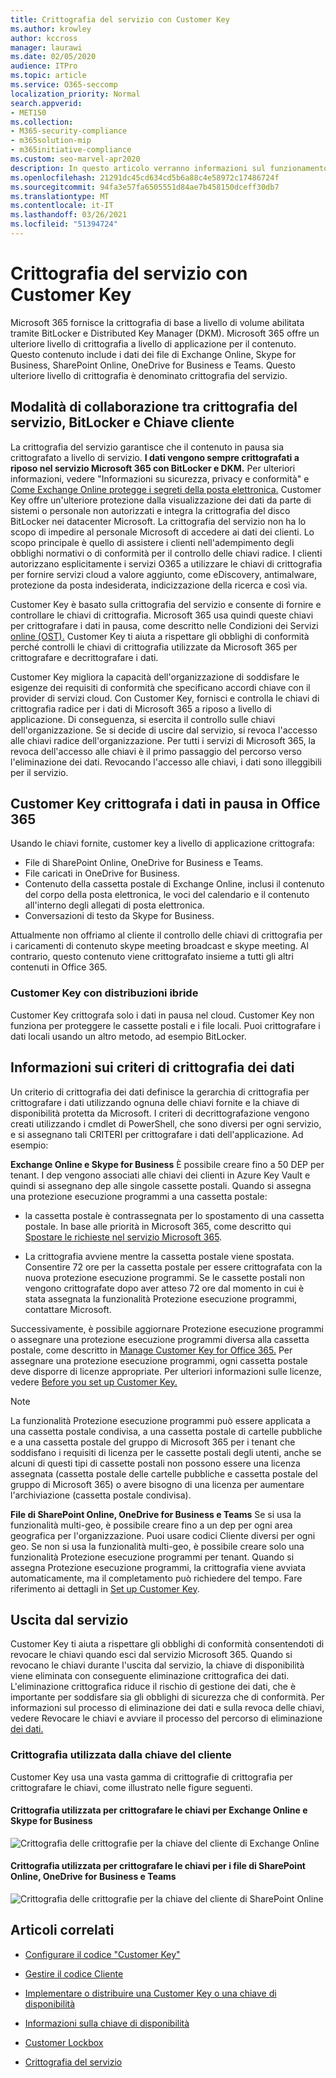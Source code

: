 ```yaml
---
title: Crittografia del servizio con Customer Key
ms.author: krowley
author: kccross
manager: laurawi
ms.date: 02/05/2020
audience: ITPro
ms.topic: article
ms.service: O365-seccomp
localization_priority: Normal
search.appverid:
- MET150
ms.collection:
- M365-security-compliance
- m365solution-mip
- m365initiative-compliance
ms.custom: seo-marvel-apr2020
description: In questo articolo verranno informazioni sul funzionamento della crittografia del servizio con la chiave del cliente in Microsoft 365.
ms.openlocfilehash: 21291dc45cd634cd5b6a88c4e58972c17486724f
ms.sourcegitcommit: 94fa3e57fa6505551d84ae7b458150dceff30db7
ms.translationtype: MT
ms.contentlocale: it-IT
ms.lasthandoff: 03/26/2021
ms.locfileid: "51394724"
---
```

# <a name="service-encryption-with-customer-key"></a>Crittografia del servizio con Customer Key

Microsoft 365 fornisce la crittografia di base a livello di volume abilitata tramite BitLocker e Distributed Key Manager (DKM). Microsoft 365 offre un ulteriore livello di crittografia a livello di applicazione per il contenuto. Questo contenuto include i dati dei file di Exchange Online, Skype for Business, SharePoint Online, OneDrive for Business e Teams. Questo ulteriore livello di crittografia è denominato crittografia del servizio.

## <a name="how-service-encryption-bitlocker-and-customer-key-work-together"></a>Modalità di collaborazione tra crittografia del servizio, BitLocker e Chiave cliente

La crittografia del servizio garantisce che il contenuto in pausa sia crittografato a livello di servizio. **I dati vengono sempre crittografati a riposo nel servizio Microsoft 365 con BitLocker e DKM.** Per ulteriori informazioni, vedere "Informazioni su sicurezza, privacy e conformità" e [Come Exchange Online protegge i segreti della posta elettronica.](exchange-online-secures-email-secrets.md) Customer Key offre un'ulteriore protezione dalla visualizzazione dei dati da parte di sistemi o personale non autorizzati e integra la crittografia del disco BitLocker nei datacenter Microsoft. La crittografia del servizio non ha lo scopo di impedire al personale Microsoft di accedere ai dati dei clienti. Lo scopo principale è quello di assistere i clienti nell'adempimento degli obblighi normativi o di conformità per il controllo delle chiavi radice. I clienti autorizzano esplicitamente i servizi O365 a utilizzare le chiavi di crittografia per fornire servizi cloud a valore aggiunto, come eDiscovery, antimalware, protezione da posta indesiderata, indicizzazione della ricerca e così via.

Customer Key è basato sulla crittografia del servizio e consente di fornire e controllare le chiavi di crittografia. Microsoft 365 usa quindi queste chiavi per crittografare i dati in pausa, come descritto nelle Condizioni dei Servizi [online (OST).](https://www.microsoft.com/licensing/product-licensing/products.aspx) Customer Key ti aiuta a rispettare gli obblighi di conformità perché controlli le chiavi di crittografia utilizzate da Microsoft 365 per crittografare e decrittografare i dati.
  
Customer Key migliora la capacità dell'organizzazione di soddisfare le esigenze dei requisiti di conformità che specificano accordi chiave con il provider di servizi cloud. Con Customer Key, fornisci e controlla le chiavi di crittografia radice per i dati di Microsoft 365 a riposo a livello di applicazione. Di conseguenza, si esercita il controllo sulle chiavi dell'organizzazione. Se si decide di uscire dal servizio, si revoca l'accesso alle chiavi radice dell'organizzazione. Per tutti i servizi di Microsoft 365, la revoca dell'accesso alle chiavi è il primo passaggio del percorso verso l'eliminazione dei dati. Revocando l'accesso alle chiavi, i dati sono illeggibili per il servizio.

## <a name="customer-key-encrypts-data-at-rest-in-office-365"></a>Customer Key crittografa i dati in pausa in Office 365

Usando le chiavi fornite, customer key a livello di applicazione crittografa:

- File di SharePoint Online, OneDrive for Business e Teams.
- File caricati in OneDrive for Business.
- Contenuto della cassetta postale di Exchange Online, inclusi il contenuto del corpo della posta elettronica, le voci del calendario e il contenuto all'interno degli allegati di posta elettronica.
- Conversazioni di testo da Skype for Business.

Attualmente non offriamo al cliente il controllo delle chiavi di crittografia per i caricamenti di contenuto skype meeting broadcast e skype meeting. Al contrario, questo contenuto viene crittografato insieme a tutti gli altri contenuti in Office 365.

### <a name="customer-key-with-hybrid-deployments"></a>Customer Key con distribuzioni ibride

Customer Key crittografa solo i dati in pausa nel cloud. Customer Key non funziona per proteggere le cassette postali e i file locali. Puoi crittografare i dati locali usando un altro metodo, ad esempio BitLocker.

## <a name="about-the-data-encryption-policy-dep"></a>Informazioni sui criteri di crittografia dei dati

Un criterio di crittografia dei dati definisce la gerarchia di crittografia per crittografare i dati utilizzando ognuna delle chiavi fornite e la chiave di disponibilità protetta da Microsoft. I criteri di decrittografazione vengono creati utilizzando i cmdlet di PowerShell, che sono diversi per ogni servizio, e si assegnano tali CRITERI per crittografare i dati dell'applicazione. Ad esempio:

**Exchange Online e Skype for Business** È possibile creare fino a 50 DEP per tenant. I dep vengono associati alle chiavi dei clienti in Azure Key Vault e quindi si assegnano dep alle singole cassette postali. Quando si assegna una protezione esecuzione programmi a una cassetta postale:

- la cassetta postale è contrassegnata per lo spostamento di una cassetta postale. In base alle priorità in Microsoft 365, come descritto qui [Spostare le richieste nel servizio Microsoft 365](/exchange/mailbox-migration/office-365-migration-best-practices#move-requests-in-the-office-365-service).

- La crittografia avviene mentre la cassetta postale viene spostata. Consentire 72 ore per la cassetta postale per essere crittografata con la nuova protezione esecuzione programmi. Se le cassette postali non vengono crittografate dopo aver atteso 72 ore dal momento in cui è stata assegnata la funzionalità Protezione esecuzione programmi, contattare Microsoft.

Successivamente, è possibile aggiornare Protezione esecuzione programmi o assegnare una protezione esecuzione programmi diversa alla cassetta postale, come descritto in [Manage Customer Key for Office 365.](customer-key-manage.md) Per assegnare una protezione esecuzione programmi, ogni cassetta postale deve disporre di licenze appropriate. Per ulteriori informazioni sulle licenze, vedere [Before you set up Customer Key.](customer-key-set-up.md#before-you-set-up-customer-key)

> [!NOTE]
> La funzionalità Protezione esecuzione programmi può essere applicata a una cassetta postale condivisa, a una cassetta postale di cartelle pubbliche e a una cassetta postale del gruppo di Microsoft 365 per i tenant che soddisfano i requisiti di licenza per le cassette postali degli utenti, anche se alcuni di questi tipi di cassette postali non possono essere una licenza assegnata (cassetta postale delle cartelle pubbliche e cassetta postale del gruppo di Microsoft 365) o avere bisogno di una licenza per aumentare l'archiviazione (cassetta postale condivisa).

**File di SharePoint Online, OneDrive for Business e Teams** Se si usa la funzionalità multi-geo, è possibile creare fino a un dep per ogni area geografica per l'organizzazione. Puoi usare codici Cliente diversi per ogni geo. Se non si usa la funzionalità multi-geo, è possibile creare solo una funzionalità Protezione esecuzione programmi per tenant. Quando si assegna Protezione esecuzione programmi, la crittografia viene avviata automaticamente, ma il completamento può richiedere del tempo. Fare riferimento ai dettagli in [Set up Customer Key](customer-key-set-up.md).

## <a name="leaving-the-service"></a>Uscita dal servizio

Customer Key ti aiuta a rispettare gli obblighi di conformità consentendoti di revocare le chiavi quando esci dal servizio Microsoft 365. Quando si revocano le chiavi durante l'uscita dal servizio, la chiave di disponibilità viene eliminata con conseguente eliminazione crittografica dei dati. L'eliminazione crittografica riduce il rischio di gestione dei dati, che è importante per soddisfare sia gli obblighi di sicurezza che di conformità. Per informazioni sul processo di eliminazione dei dati e sulla revoca delle chiavi, vedere Revocare le chiavi e avviare il processo del percorso di eliminazione [dei dati.](customer-key-manage.md#revoke-your-keys-and-start-the-data-purge-path-process)

### <a name="encryption-ciphers-used-by-customer-key"></a>Crittografia utilizzata dalla chiave del cliente

Customer Key usa una vasta gamma di crittografie di crittografia per crittografare le chiavi, come illustrato nelle figure seguenti.

#### <a name="encryption-ciphers-used-to-encrypt-keys-for-exchange-online-and-skype-for-business"></a>Crittografia utilizzata per crittografare le chiavi per Exchange Online e Skype for Business

![Crittografia delle crittografie per la chiave del cliente di Exchange Online](../media/customerkeyencryptionhierarchiesexchangeskype.png)

#### <a name="encryption-ciphers-used-to-encrypt-keys-for-sharepoint-online-onedrive-for-business-and-teams-files"></a>Crittografia utilizzata per crittografare le chiavi per i file di SharePoint Online, OneDrive for Business e Teams

![Crittografia delle crittografie per la chiave del cliente di SharePoint Online](../media/customerkeyencryptionhierarchiessharepointonedriveteamsfiles.png)

## <a name="related-articles"></a>Articoli correlati

- [Configurare il codice "Customer Key"](customer-key-set-up.md)

- [Gestire il codice Cliente](customer-key-manage.md)

- [Implementare o distribuire una Customer Key o una chiave di disponibilità](customer-key-availability-key-roll.md)

- [Informazioni sulla chiave di disponibilità](customer-key-availability-key-understand.md)

- [Customer Lockbox](customer-lockbox-requests.md)

- [Crittografia del servizio](office-365-service-encryption.md)